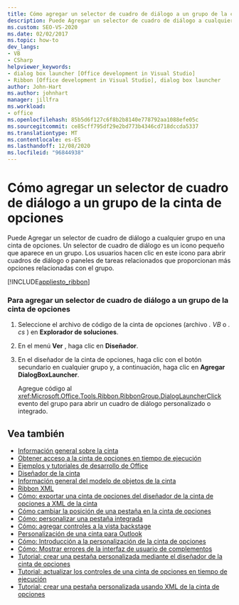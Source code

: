```yaml
---
title: Cómo agregar un selector de cuadro de diálogo a un grupo de la cinta de opciones
description: Puede Agregar un selector de cuadro de diálogo a cualquier grupo de una cinta que pueda abrir cuadros de diálogo o paneles de tareas relacionados que proporcionen más opciones relacionadas con el grupo.
ms.custom: SEO-VS-2020
ms.date: 02/02/2017
ms.topic: how-to
dev_langs:
- VB
- CSharp
helpviewer_keywords:
- dialog box launcher [Office development in Visual Studio]
- Ribbon [Office development in Visual Studio], dialog box launcher
author: John-Hart
ms.author: johnhart
manager: jillfra
ms.workload:
- office
ms.openlocfilehash: 85b5d6f127c6f8b2b8140e778792aa1088efe05c
ms.sourcegitcommit: ce85cff795df29e2bd773b4346cd718dccda5337
ms.translationtype: MT
ms.contentlocale: es-ES
ms.lasthandoff: 12/08/2020
ms.locfileid: "96844938"
---
```

# <a name="how-to-add-a-dialog-box-launcher-to-a-ribbon-group"></a>Cómo agregar un selector de cuadro de diálogo a un grupo de la cinta de opciones
  Puede Agregar un selector de cuadro de diálogo a cualquier grupo en una cinta de opciones. Un selector de cuadro de diálogo es un icono pequeño que aparece en un grupo. Los usuarios hacen clic en este icono para abrir cuadros de diálogo o paneles de tareas relacionados que proporcionan más opciones relacionadas con el grupo.

 [!INCLUDE[appliesto_ribbon](../vsto/includes/appliesto-ribbon-md.md)]

### <a name="to-add-a-dialog-box-launcher-to-a-ribbon-group"></a>Para agregar un selector de cuadro de diálogo a un grupo de la cinta de opciones

1. Seleccione el archivo de código de la cinta de opciones (archivo *. VB* o *. cs* ) en **Explorador de soluciones**.

2. En el menú **Ver** , haga clic en **Diseñador**.

3. En el diseñador de la cinta de opciones, haga clic con el botón secundario en cualquier grupo y, a continuación, haga clic en **Agregar DialogBoxLauncher**.

     Agregue código al <xref:Microsoft.Office.Tools.Ribbon.RibbonGroup.DialogLauncherClick> evento del grupo para abrir un cuadro de diálogo personalizado o integrado.

## <a name="see-also"></a>Vea también
- [Información general sobre la cinta](../vsto/ribbon-overview.md)
- [Obtener acceso a la cinta de opciones en tiempo de ejecución](../vsto/accessing-the-ribbon-at-run-time.md)
- [Ejemplos y tutoriales de desarrollo de Office](../vsto/office-development-samples-and-walkthroughs.md)
- [Diseñador de la cinta](../vsto/ribbon-designer.md)
- [Información general del modelo de objetos de la cinta](../vsto/ribbon-object-model-overview.md)
- [Ribbon XML](../vsto/ribbon-xml.md)
- [Cómo: exportar una cinta de opciones del diseñador de la cinta de opciones a XML de la cinta](../vsto/how-to-export-a-ribbon-from-the-ribbon-designer-to-ribbon-xml.md)
- [Cómo cambiar la posición de una pestaña en la cinta de opciones](../vsto/how-to-change-the-position-of-a-tab-on-the-ribbon.md)
- [Cómo: personalizar una pestaña integrada](../vsto/how-to-customize-a-built-in-tab.md)
- [Cómo: agregar controles a la vista backstage](../vsto/how-to-add-controls-to-the-backstage-view.md)
- [Personalización de una cinta para Outlook](../vsto/customizing-a-ribbon-for-outlook.md)
- [Cómo: Introducción a la personalización de la cinta de opciones](../vsto/how-to-get-started-customizing-the-ribbon.md)
- [Cómo: Mostrar errores de la interfaz de usuario de complementos](../vsto/how-to-show-add-in-user-interface-errors.md)
- [Tutorial: crear una pestaña personalizada mediante el diseñador de la cinta de opciones](../vsto/walkthrough-creating-a-custom-tab-by-using-the-ribbon-designer.md)
- [Tutorial: actualizar los controles de una cinta de opciones en tiempo de ejecución](../vsto/walkthrough-updating-the-controls-on-a-ribbon-at-run-time.md)
- [Tutorial: crear una pestaña personalizada usando XML de la cinta de opciones](../vsto/walkthrough-creating-a-custom-tab-by-using-ribbon-xml.md)
